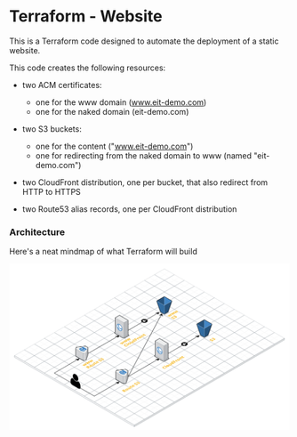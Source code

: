 # Terraform - Website

This is a Terraform code designed to automate the deployment of a static website.

This code creates the following resources:

- two ACM certificates:
    * one for the www domain (www.eit-demo.com)
    * one for the naked domain (eit-demo.com) 

- two S3 buckets:
    * one for the content ("www.eit-demo.com")
    * one for redirecting from the naked domain to www (named "eit-demo.com")

- two CloudFront distribution, one per bucket, that also redirect from HTTP to HTTPS
- two Route53 alias records, one per CloudFront distribution

### Architecture

Here's a neat mindmap of what Terraform will build

![Architecture](images/architecture.png)